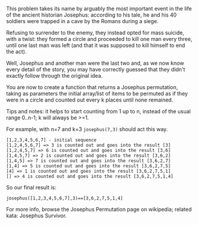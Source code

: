 This problem takes its name by arguably the most important event in the life of the ancient historian Josephus: according to his tale, he and his 40 soldiers were trapped in a cave by the Romans during a siege.

Refusing to surrender to the enemy, they instead opted for mass suicide, with a twist: they formed a circle and proceeded to kill one man every three, until one last man was left (and that it was supposed to kill himself to end the act).

Well, Josephus and another man were the last two and, as we now know every detail of the story, you may have correctly guessed that they didn't exactly follow through the original idea.

You are now to create a function that returns a Josephus permutation, taking as parameters the initial array/list of items to be permuted as if they were in a circle and counted out every k places until none remained.

Tips and notes: it helps to start counting from 1 up to n, instead of the usual range 0..n-1; k will always be >=1.

For example, with n=7 and k=3 `josephus(7,3)` should act this way.

```
[1,2,3,4,5,6,7] - initial sequence
[1,2,4,5,6,7] => 3 is counted out and goes into the result [3]
[1,2,4,5,7] => 6 is counted out and goes into the result [3,6]
[1,4,5,7] => 2 is counted out and goes into the result [3,6,2]
[1,4,5] => 7 is counted out and goes into the result [3,6,2,7]
[1,4] => 5 is counted out and goes into the result [3,6,2,7,5]
[4] => 1 is counted out and goes into the result [3,6,2,7,5,1]
[] => 4 is counted out and goes into the result [3,6,2,7,5,1,4]
```
So our final result is:
```
josephus([1,2,3,4,5,6,7],3)==[3,6,2,7,5,1,4]
```
For more info, browse the Josephus Permutation page on wikipedia; related kata: Josephus Survivor.